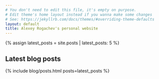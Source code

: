 ```yaml
---
# You don't need to edit this file, it's empty on purpose.
# Edit theme's home layout instead if you wanna make some changes
# See: https://jekyllrb.com/docs/themes/#overriding-theme-defaults
layout: default
title: Alexey Rogachev's personal website
---
```


{% assign latest_posts = site.posts | latest_posts: 5 %}

## Latest blog posts
{% include blog/posts.html posts=latest_posts %}
